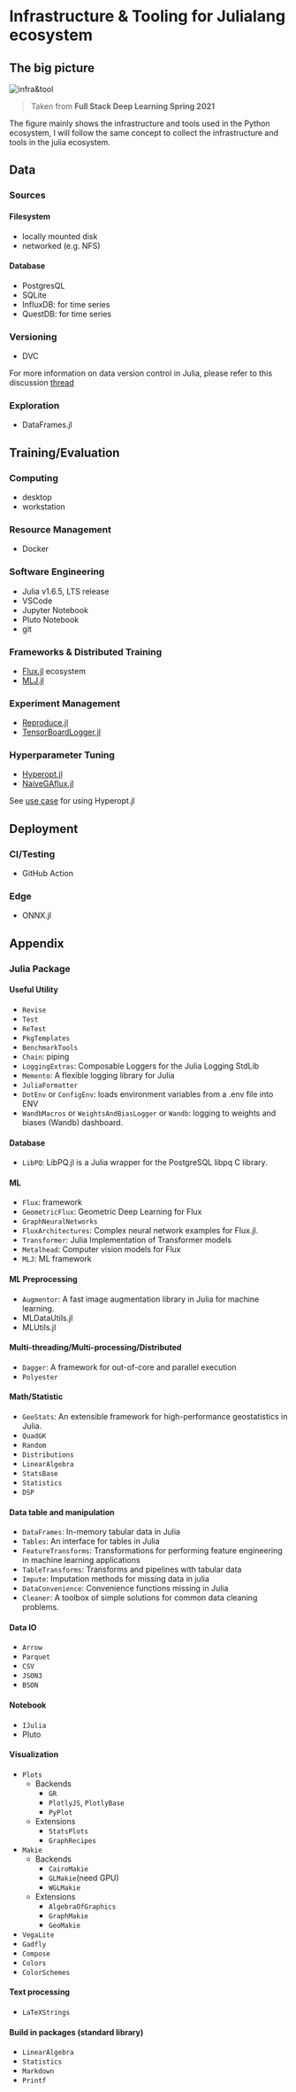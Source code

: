 # Infrastructure & Tooling for Julialang ecosystem

## The big picture
![infra&tool](./img/FSDL_infra&tool.png)
> Taken from **Full Stack Deep Learning Spring 2021**

The figure mainly shows the infrastructure and tools used in the Python ecosystem, I will follow the same concept to collect the infrastructure and tools in the julia ecosystem.

## Data
### Sources
####  Filesystem
- locally mounted disk
- networked (e.g. NFS)

#### Database
- PostgresQL
- SQLite
- InfluxDB: for time series
- QuestDB: for time series

### Versioning
- DVC

For more information on data version control in Julia, please refer to this discussion [thread](https://discourse.julialang.org/t/data-storage-loading-for-data-produced-by-algorithms-and-metadata/27029)

### Exploration
- DataFrames.jl

## Training/Evaluation
### Computing
- desktop
- workstation

### Resource Management
- Docker

### Software Engineering
- Julia v1.6.5, LTS release
- VSCode
- Jupyter Notebook
- Pluto Notebook
- git


### Frameworks & Distributed Training
- [Flux.jl](https://github.com/FluxML/Flux.jl) ecosystem
- [MLJ.jl](https://github.com/alan-turing-institute/MLJ.jl)

### Experiment Management
- [Reproduce.jl](https://github.com/mkschleg/Reproduce.jl)
- [TensorBoardLogger.jl](https://github.com/JuliaLogging/TensorBoardLogger.jl)

### Hyperparameter Tuning
- [Hyperopt.jl](https://github.com/baggepinnen/Hyperopt.jl)
- [NaiveGAflux.jl](https://github.com/DrChainsaw/NaiveGAflux.jl)

See [use case](https://medium.com/analytics-vidhya/parallel-hyperparameter-tuning-in-julia-2eb17e756043) for using Hyperopt.jl

## Deployment
### CI/Testing
- GitHub Action

### Edge
- ONNX.jl

## Appendix
### Julia Package
#### Useful Utility
- `Revise`
- `Test`
- `ReTest`
- `PkgTemplates`
- `BenchmarkTools`
- `Chain`: piping
- `LoggingExtras`: Composable Loggers for the Julia Logging StdLib
- `Memento`: A flexible logging library for Julia
- `JuliaFormatter`
- `DotEnv` or `ConfigEnv`: loads environment variables from a .env file into ENV
- `WandbMacros` or `WeightsAndBiasLogger` or `Wandb`: logging to weights and biases (Wandb) dashboard.

#### Database
- `LibPQ`: LibPQ.jl is a Julia wrapper for the PostgreSQL libpq C library.

#### ML
- `Flux`: framework
- `GeometricFlux`: Geometric Deep Learning for Flux
- `GraphNeuralNetworks`
- `FluxArchitectures`: Complex neural network examples for Flux.jl. 
- `Transformer`: Julia Implementation of Transformer models
- `Metalhead`: Computer vision models for Flux
- `MLJ`: ML framework

#### ML Preprocessing
- `Augmentor`: A fast image augmentation library in Julia for machine learning.
- MLDataUtils.jl
- MLUtils.jl

#### Multi-threading/Multi-processing/Distributed
- `Dagger`: A framework for out-of-core and parallel execution
- `Polyester`

#### Math/Statistic
- `GeoStats`: An extensible framework for high-performance geostatistics in Julia.
- `QuadGK`
- `Random`
- `Distributions`
- `LinearAlgebra`
- `StatsBase`
- `Statistics`
- `DSP`

#### Data table and manipulation
- `DataFrames`: In-memory tabular data in Julia
- `Tables`: An interface for tables in Julia
- `FeatureTransforms`: Transformations for performing feature engineering in machine learning applications
- `TableTransforms`: Transforms and pipelines with tabular data
- `Impute`: Imputation methods for missing data in julia
- `DataConvenience`: Convenience functions missing in Julia
- `Cleaner`: A toolbox of simple solutions for common data cleaning problems.

#### Data IO
- `Arrow`
- `Parquet`
- `CSV`
- `JSON3`
- `BSON`

#### Notebook
- `IJulia`
- Pluto

#### Visualization
- `Plots`
    - Backends
        - `GR`
        - `PlotlyJS`, `PlotlyBase`
        - `PyPlot`
    - Extensions
        - `StatsPlots`
        - `GraphRecipes`
- `Makie`
    - Backends
        - `CairoMakie`
        - `GLMakie`(need GPU)
        - `WGLMakie`
    - Extensions
        - `AlgebraOfGraphics`
        - `GraphMakie`
        - `GeoMakie`
- `VegaLite`
- `Gadfly`
- `Compose`
- `Colors`
- `ColorSchemes`

#### Text processing
- `LaTeXStrings`

#### Build in packages (standard library)
- `LinearAlgebra`
- `Statistics`
- `Markdown`
- `Printf`
